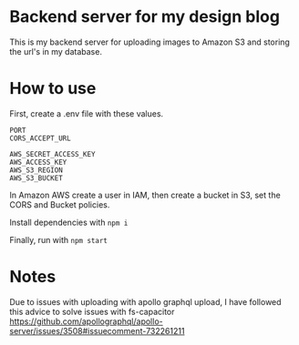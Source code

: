 # Backend server for my design blog

This is my backend server for uploading images to Amazon S3 and storing the url's in my database.

# How to use

First, create a .env file with these values.

```
PORT
CORS_ACCEPT_URL

AWS_SECRET_ACCESS_KEY
AWS_ACCESS_KEY
AWS_S3_REGION
AWS_S3_BUCKET
```

In Amazon AWS create a user in IAM, then create a bucket in S3, set the CORS and Bucket policies.

Install dependencies with 
```npm i```

Finally, run with ```npm start```

# Notes

Due to issues with uploading with apollo graphql upload, I have followed this advice to solve issues with fs-capacitor https://github.com/apollographql/apollo-server/issues/3508#issuecomment-732261211
